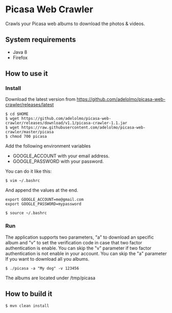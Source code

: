 # Picasa Web Crawler

Crawls your Picasa web albums to download the photos & videos.

## System requirements

- Java 8
- Firefox

## How to use it

### Install

Download the latest version from https://github.com/adelolmo/picasa-web-crawler/releases/latest

    $ cd $HOME
    $ wget https://github.com/adelolmo/picasa-web-crawler/releases/download/v1.1/picasa-crawler-1.1.jar
    $ wget https://raw.githubusercontent.com/adelolmo/picasa-web-crawler/master/picasa
    $ chmod 700 picasa
    
Add the following environment variables
+ GOOGLE_ACCOUNT with your email address.
+ GOOGLE_PASSWORD with your password.

You can do it like this:
    
    $ vim ~/.bashrc

And append the values at the end.
    
```
export GOOGLE_ACCOUNT=me@gmail.com
export GOOGLE_PASSWORD=mypassword
``` 

    $ source ~/.bashrc   

### Run

The application supports two parameters, "a" to download an specific album and "v" to set the verification code in case that two factor authentication is enable.
You can skip the "v" parameter if two factor authentication is not enable in your account.
You can skip the "a" parameter If you want to download all you albums.

    $ ./picasa -a "My dog" -v 123456
    
The albums are located under /tmp/picasa

## How to build it

    $ mvn clean install
